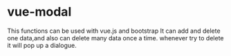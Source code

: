 # vue-modal
This functions can be used with vue.js and bootstrap
It can add  and delete one data,and also can delete many data once a time.
whenever try to delete   it will pop up a dialogue. 


